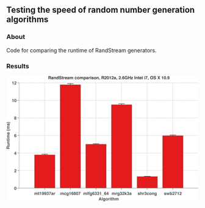 ## Testing the speed of random number generation algorithms

### About
Code for comparing the runtime of RandStream generators.

### Results
![bar chart comparing randstream algorithms](figures/rmbp.png)
